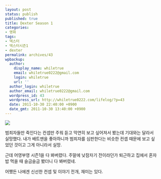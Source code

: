 ```yaml
---
layout: post
status: publish
published: true
title: Dexter Season 1
categories:
- 영화
tags:
- 덱스터
- 덱스터시즌1
- dexter
permalink: archives/43
wpbackup:
  author:
    display_name: whiletrue
    email: whiletrue0222@gmail.com
    login: whiletrue
    url: ''
  author_login: whiletrue
  author_email: whiletrue0222@gmail.com
  wordpress_id: 43
  wordpress_url: http://whiletrue0222.com/lifelog/?p=43
  date: 2011-10-30 22:40:00 +0900
  date_gmt: 2011-10-30 13:40:00 +0900
---
```


![](https://lh3.googleusercontent.com/-cf7oD7LDg6U/TwGXS1nGs8I/AAAAAAAACOw/SFS4gCwGVbg/s379/e0070413_4ead50a525fd4.jpg)

범죄자들만 죽인다는 컨셉만 주워 듣고 막연히 보고 싶어져서 봤는데 기대와는 달라서 실망했다.
내가 배트맨을 좋아하니까 범죄자를 심판한다는 비슷한 컨셉 때문에 보고 싶었던 것이고 그게 아니라서 실망.

근데 어영부영 시즌1을 다 봐버렸다. 주말에 낮잠자기 전이라던가 퇴근하고 집에서 혼자 밥 먹을 때 슬금슬금 봤더니 다 봐버렸네.

어쨌든 나에겐 신선한 컨셉 및 이야기 전개, 재미는 있다.
